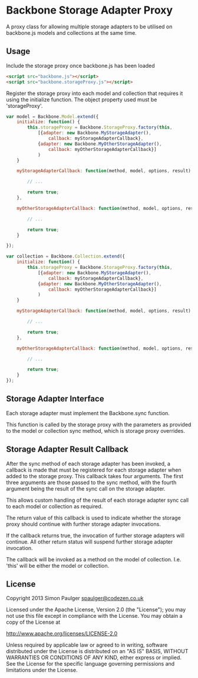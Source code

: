# Backbone Storage Adapter Proxy

A proxy class for allowing multiple storage adapters to be utilised on backbone.js
models and collections at the same time.

## Usage

Include the storage proxy once backbone.js has been loaded

```html
<script src="backbone.js"></script>
<script src="backbone.storageProxy.js"></script>
```
Register the storage proxy into each model and collection that requires it
using the initialize function. The object property used must be 'storageProxy'.

```javascript
var model = Backbone.Model.extend({
    initialize: function() {
        this.storageProxy = Backbone.StorageProxy.factory(this,
            [{adapter: new Backbone.MyStorageAdapter(),
                callback: myStorageAdapterCallback},
            {adapter: new Backbone.MyOtherStorageAdapter(),
                callback: myOtherStorageAdapterCallback}]
            )
    }

    myStorageAdapterCallback: function(method, model, options, result) {

        // ...

        return true;
    },

    myOtherStorageAdapterCallback: function(method, model, options, result) {

        // ...

        return true;
    }

});

var collection = Backbone.Collection.extend({
    initialize: function() {
        this.storageProxy = Backbone.StorageProxy.factory(this,
            [{adapter: new Backbone.MyStorageAdapter(),
                callback: myStorageAdapterCallback},
            {adapter: new Backbone.MyOtherStorageAdapter(),
                callback: myOtherStorageAdapterCallback}]
            )
    }

    myStorageAdapterCallback: function(method, model, options, result) {

        // ...

        return true;
    },

    myOtherStorageAdapterCallback: function(method, model, options, result) {

        // ...

        return true;
    }
});
```

## Storage Adapter Interface

Each storage adapter must implement the Backbone.sync function.

This function is called by the storage proxy with the parameters as provided to the model or
collection sync method, which is storage proxy overrides.

## Storage Adapter Result Callback

After the sync method of each storage adapter has been invoked, a callback is made that must
be registered for each storage adapter when added to the storage proxy. This callback
takes four arguments. The first three arguments are those passed to the sync method, with
the fourth argument being the result of the sync call on the storage adapter.

This allows custom handling of the result of each storage adapter sync call to each model or
collection as required.

The return value of this callback is used to indicate whether the storage proxy should continue
with further storage adapter invocations.

If the callback returns true, the invocation of further storage adapters will continue. All
other return status will suspend further storage adapter invocation.

The callback will be invoked as a method on the model of collection. I.e. 'this' will be
either the model or collection.

## License

Copyright 2013 Simon Paulger <spaulger@codezen.co.uk>

Licensed under the Apache License, Version 2.0 (the "License");
you may not use this file except in compliance with the License.
You may obtain a copy of the License at

http://www.apache.org/licenses/LICENSE-2.0

Unless required by applicable law or agreed to in writing, software
distributed under the License is distributed on an "AS IS" BASIS,
WITHOUT WARRANTIES OR CONDITIONS OF ANY KIND, either express or implied.
See the License for the specific language governing permissions and
limitations under the License.
